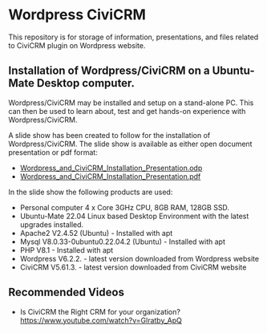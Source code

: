 # Wordpress CiviCRM

This repository is for storage of information, presentations, and files related to CiviCRM plugin on Wordpress website.

## Installation of Wordpress/CiviCRM on a Ubuntu-Mate Desktop computer.

Wordpress/CiviCRM may be installed and setup on a stand-alone PC. This can then be used to learn about, test and get hands-on experience with Wordpress/CiviCRM.

A slide show has been created to follow for the installation of Wordpress/CiviCRM. The slide show is available as either open document presentation or pdf format:

* [Wordpress_and_CiviCRM_Installation_Presentation.odp](Wordpress_and_CiviCRM_Installation_Presentation.odp)
* [Wordpress_and_CiviCRM_Installation_Presentation.pdf](Wordpress_and_CiviCRM_Installation_Presentation.pdf)

In the slide show the following products are used:

* Personal computer 4 x Core 3GHz CPU, 8GB RAM, 128GB SSD.
* Ubuntu-Mate 22.04 Linux based Desktop Environment with the latest upgrades installed.
* Apache2 V2.4.52 (Ubuntu) - Installed with apt
* Mysql V8.0.33-0ubuntu0.22.04.2 (Ubuntu) - Installed with apt
* PHP V8.1 - Installed with apt
* Wordpress V6.2.2. - latest version downloaded from Wordpress website
* CiviCRM V5.61.3. - latest version downloaded from CiviCRM website
 

## Recommended Videos

* Is CiviCRM the Right CRM for your organization? https://www.youtube.com/watch?v=Glratby_ApQ
